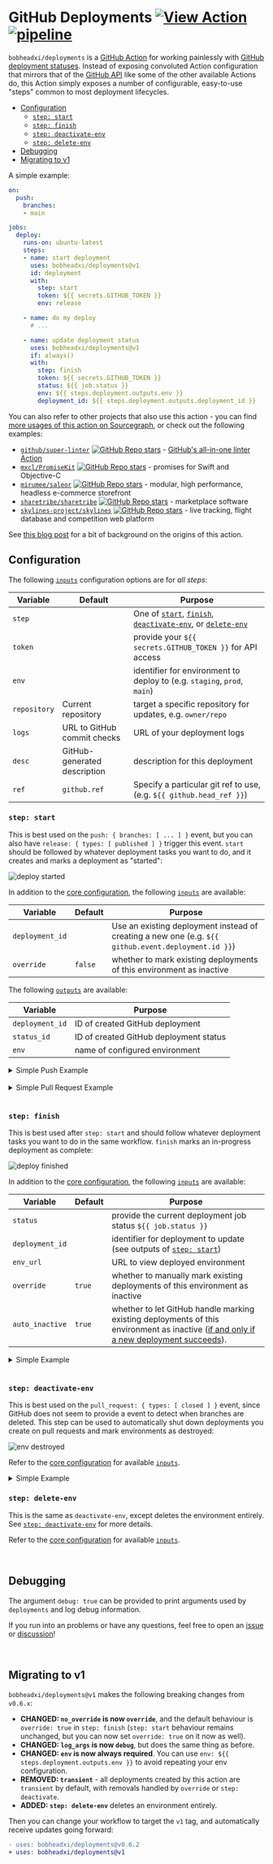 # GitHub Deployments [![View Action](https://img.shields.io/badge/view-github%20action-yellow.svg)](https://bobheadxi.dev/r/deployments/) [![pipeline](https://github.com/bobheadxi/deployments/actions/workflows/pipeline.yaml/badge.svg)](https://github.com/bobheadxi/deployments/actions/workflows/pipeline.yaml)

`bobheadxi/deployments` is a [GitHub Action](https://github.com/features/actions) for working painlessly with [GitHub deployment statuses](https://docs.github.com/en/rest/reference/deployments).
Instead of exposing convoluted Action configuration that mirrors that of the [GitHub API](https://developer.github.com/v3/repos/deployments/) like some of the other available Actions do, this Action simply exposes a number of configurable, easy-to-use "steps" common to most deployment lifecycles.

- [Configuration](#configuration)
  - [`step: start`](#step-start)
  - [`step: finish`](#step-finish)
  - [`step: deactivate-env`](#step-deactivate-env)
  - [`step: delete-env`](#step-delete-env)
- [Debugging](#debugging)
- [Migrating to v1](#migrating-to-v1)

A simple example:

```yml
on:
  push:
    branches:
    - main

jobs:
  deploy:
    runs-on: ubuntu-latest
    steps:
    - name: start deployment
      uses: bobheadxi/deployments@v1
      id: deployment
      with:
        step: start
        token: ${{ secrets.GITHUB_TOKEN }}
        env: release

    - name: do my deploy
      # ...

    - name: update deployment status
      uses: bobheadxi/deployments@v1
      if: always()
      with:
        step: finish
        token: ${{ secrets.GITHUB_TOKEN }}
        status: ${{ job.status }}
        env: ${{ steps.deployment.outputs.env }}
        deployment_id: ${{ steps.deployment.outputs.deployment_id }}
```

You can also refer to other projects that also use this action - you can find [more usages of this action on Sourcegraph](https://sourcegraph.com/search?q=context:global+uses:+bobheadxi/deployments%40.*+file:%5E%5C.github/workflows+-repo:bobheadxi+count:all&patternType=regexp), or check out the following examples:

- [`github/super-linter`](https://sourcegraph.com/search?q=context:global+repo:%5Egithub%5C.com/github/super-linter%24+file:%5E%5C.github/workflows+bobheadxi/deployments&patternType=literal) [![GitHub Repo stars](https://img.shields.io/github/stars/github/super-linter?style=social)](https://github.com/github/super-linter) - [GitHub's all-in-one linter Action](https://github.blog/2020-06-18-introducing-github-super-linter-one-linter-to-rule-them-all/)
- [`mxcl/PromiseKit`](https://sourcegraph.com/search?q=context:global+repo:%5Egithub%5C.com/mxcl/PromiseKit%24+file:%5E%5C.github/workflows+bobheadxi/deployments&patternType=literal) [![GitHub Repo stars](https://img.shields.io/github/stars/mxcl/PromiseKit?style=social)](https://github.com/mxcl/PromiseKit) - promises for Swift and Objective-C
- [`mirumee/saleor`](https://sourcegraph.com/search?q=repo:%5Egithub%5C.com/mirumee/saleor%24+bobheadxi/deployments\&patternType=literal) [![GitHub Repo stars](https://img.shields.io/github/stars/mirumee/saleor?style=social)](https://github.com/mirumee/saleor) - modular, high performance, headless e-commerce storefront
- [`sharetribe/sharetribe`](https://sourcegraph.com/search?q=context:global+repo:%5Egithub%5C.com/sharetribe/sharetribe%24+file:%5E%5C.github/workflows+bobheadxi/deployments&patternType=literal) [![GitHub Repo stars](https://img.shields.io/github/stars/sharetribe/sharetribe?style=social)](https://github.com/sharetribe/sharetribe) - marketplace software
- [`skylines-project/skylines`](https://sourcegraph.com/search?q=repo:%5Egithub%5C.com/skylines-project/skylines%24+bobheadxi/deployments\&patternType=literal) [![GitHub Repo stars](https://img.shields.io/github/stars/skylines-project/skylines?style=social)](https://github.com/skylines-project/skylines) - live tracking, flight database and competition web platform

See [this blog post](https://dev.to/bobheadxi/branch-previews-with-google-app-engine-and-github-actions-3pco) for a bit of background on the origins of this action.

## Configuration

The following [`inputs`](https://help.github.com/en/articles/workflow-syntax-for-github-actions#jobsjob_idstepswith) configuration options are for *all steps*:

| Variable     | Default                      | Purpose                                                                                                                                |
| ------------ | ---------------------------- | -------------------------------------------------------------------------------------------------------------------------------------- |
| `step`       |                              | One of [`start`](#step-start), [`finish`](#step-finish), [`deactivate-env`](#step-deactivate-env), or [`delete-env`](#step-delete-env) |
| `token`      |                              | provide your `${{ secrets.GITHUB_TOKEN }}` for API access                                                                              |
| `env`        |                              | identifier for environment to deploy to (e.g. `staging`, `prod`, `main`)                                                               |
| `repository` | Current repository           | target a specific repository for updates, e.g. `owner/repo`                                                                            |
| `logs`       | URL to GitHub commit checks  | URL of your deployment logs                                                                                                            |
| `desc`       | GitHub-generated description | description for this deployment                                                                                                        |
| `ref`        | `github.ref`                 | Specify a particular git ref to use,  (e.g. `${{ github.head_ref }}`)                                                                  |

### `step: start`

This is best used on the `push: { branches: [ ... ] }` event, but you can also have `release: { types: [ published ] }` trigger this event.
`start` should be followed by whatever deployment tasks you want to do, and it creates and marks a deployment as "started":

![deploy started](.static/start.png)

In addition to the [core configuration](#configuration), the following [`inputs`](https://help.github.com/en/articles/workflow-syntax-for-github-actions#jobsjob_idstepswith) are available:

| Variable        | Default | Purpose                                                                                             |
| --------------- | ------- | --------------------------------------------------------------------------------------------------- |
| `deployment_id` |         | Use an existing deployment instead of creating a new one (e.g. `${{ github.event.deployment.id }}`) |
| `override`      | `false` | whether to mark existing deployments of this environment as inactive                                |

The following [`outputs`](https://help.github.com/en/actions/automating-your-workflow-with-github-actions/contexts-and-expression-syntax-for-github-actions#steps-context) are available:

| Variable        | Purpose                                |
| --------------- | -------------------------------------- |
| `deployment_id` | ID of created GitHub deployment        |
| `status_id`     | ID of created GitHub deployment status |
| `env`           | name of configured environment         |

<details>
<summary>Simple Push Example</summary>
<p>

```yml
on:
  push:
    branches:
    - main

jobs:
  deploy:
    steps:
    - name: start deployment
      uses: bobheadxi/deployments@v1
      id: deployment
      with:
        step: start
        token: ${{ secrets.GITHUB_TOKEN }}
        env: release

    - name: do my deploy
      # ...
```

</p>
</details>

<br />

<details>
<summary>Simple Pull Request Example</summary>
<p>

```yml
on:
  pull_request:

jobs:
  deploy:
    runs-on: ubuntu-latest
    steps:
    - name: start deployment
      uses: bobheadxi/deployments@v1
      id: deployment
      with:
        step: start
        token: ${{ secrets.GITHUB_TOKEN }}
        env: integration

    - name: do my deploy
      # ...
```

</p>
</details>

<br />

### `step: finish`

This is best used after `step: start` and should follow whatever deployment tasks you want to do in the same workflow.
`finish` marks an in-progress deployment as complete:

![deploy finished](.static/finish.png)

In addition to the [core configuration](#configuration), the following [`inputs`](https://help.github.com/en/articles/workflow-syntax-for-github-actions#jobsjob_idstepswith) are available:

| Variable        | Default | Purpose                                                                           |
| --------------- | ------- | --------------------------------------------------------------------------------- |
| `status`        |         | provide the current deployment job status `${{ job.status }}`                     |
| `deployment_id` |         | identifier for deployment to update (see outputs of [`step: start`](#step-start)) |
| `env_url`       |         | URL to view deployed environment                                                  |
| `override`      | `true`  | whether to manually mark existing deployments of this environment as inactive              |
| `auto_inactive`      | `true`  | whether to let GitHub handle marking existing deployments of this environment as inactive ([if and only if a new deployment succeeds](https://docs.github.com/en/rest/reference/deployments#inactive-deployments)). |

<details>
<summary>Simple Example</summary>
<p>

```yml
# ...

jobs:
  deploy:
    steps:
    - name: start deployment
      # ... see previous example

    - name: do my deploy
      # ...

    - name: update deployment status
      uses: bobheadxi/deployments@v1
      if: always()
      with:
        step: finish
        token: ${{ secrets.GITHUB_TOKEN }}
        status: ${{ job.status }}
        env: ${{ steps.deployment.outputs.env }}
        deployment_id: ${{ steps.deployment.outputs.deployment_id }}
```

</p>
</details>

<br />

### `step: deactivate-env`

This is best used on the `pull_request: { types: [ closed ] }` event, since GitHub does not seem to provide a event to detect when branches are deleted.
This step can be used to automatically shut down deployments you create on pull requests and mark environments as destroyed:

![env destroyed](.static/destroyed.png)

Refer to the [core configuration](#configuration) for available [`inputs`](https://help.github.com/en/articles/workflow-syntax-for-github-actions#jobsjob_idstepswith).

<details>
<summary>Simple Example</summary>
<p>

```yml
on:
  pull_request:
    types: [ closed ]

jobs:
  prune:
    steps:
    # see https://dev.to/bobheadxi/branch-previews-with-google-app-engine-and-github-actions-3pco
    - name: extract branch name
      id: get_branch
      shell: bash
      env:
        PR_HEAD: ${{ github.head_ref }}
      run: echo "##[set-output name=branch;]$(echo ${PR_HEAD#refs/heads/} | tr / -)"

    - name: do my deployment shutdown
      # ...

    - name: mark environment as deactivated
      uses: bobheadxi/deployments@v1
      with:
        step: deactivate-env
        token: ${{ secrets.GITHUB_TOKEN }}
        env: ${{ steps.get_branch.outputs.branch }}
        desc: Environment was pruned
```

</p>
</details>

### `step: delete-env`

This is the same as `deactivate-env`, except deletes the environment entirely. See [`step: deactivate-env`](#step-deactivate-env) for more details.

Refer to the [core configuration](#configuration) for available [`inputs`](https://help.github.com/en/articles/workflow-syntax-for-github-actions#jobsjob_idstepswith).

<br />

## Debugging

The argument `debug: true` can be provided to print arguments used by `deployments` and log debug information.

If you run into an problems or have any questions, feel free to open an [issue](https://github.com/bobheadxi/deployments/issues) or [discussion](https://github.com/bobheadxi/deployments/discussions)!

<br />

## Migrating to v1

`bobheadxi/deployments@v1` makes the following breaking changes from `v0.6.x`:

- **CHANGED: `no_override` is now `override`**, and the default behaviour is `override: true` in `step: finish` (`step: start` behaviour remains unchanged, but you can now set `override: true` on it now as well).
- **CHANGED: `log_args` is now `debug`**, but does the same thing as before.
- **CHANGED: `env` is now always required**. You can use `env: ${{ steps.deployment.outputs.env }}` to avoid repeating your env configuration.
- **REMOVED: `transient`** - all deployments created by this action are `transient` by default, with removals handled by `override` or `step: deactivate`.
- **ADDED: `step: delete-env`** deletes an environment entirely.

Then you can change your workflow to target the `v1` tag, and automatically receive updates going forward:

```diff
- uses: bobheadxi/deployments@v0.6.2
+ uses: bobheadxi/deployments@v1
```

<br />
